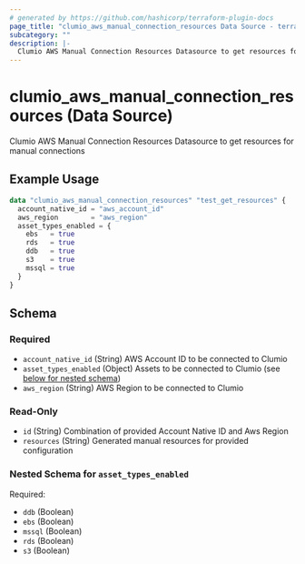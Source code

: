 ```yaml
---
# generated by https://github.com/hashicorp/terraform-plugin-docs
page_title: "clumio_aws_manual_connection_resources Data Source - terraform-provider-clumio"
subcategory: ""
description: |-
  Clumio AWS Manual Connection Resources Datasource to get resources for manual connections
---
```


# clumio_aws_manual_connection_resources (Data Source)

Clumio AWS Manual Connection Resources Datasource to get resources for manual connections

## Example Usage

```terraform
data "clumio_aws_manual_connection_resources" "test_get_resources" {
  account_native_id = "aws_account_id"
  aws_region        = "aws_region"
  asset_types_enabled = {
    ebs   = true
    rds   = true
    ddb   = true
    s3    = true
    mssql = true
  }
}
```

<!-- schema generated by tfplugindocs -->
## Schema

### Required

- `account_native_id` (String) AWS Account ID to be connected to Clumio
- `asset_types_enabled` (Object) Assets to be connected to Clumio (see [below for nested schema](#nestedatt--asset_types_enabled))
- `aws_region` (String) AWS Region to be connected to Clumio

### Read-Only

- `id` (String) Combination of provided Account Native ID and Aws Region
- `resources` (String) Generated manual resources for provided configuration

<a id="nestedatt--asset_types_enabled"></a>
### Nested Schema for `asset_types_enabled`

Required:

- `ddb` (Boolean)
- `ebs` (Boolean)
- `mssql` (Boolean)
- `rds` (Boolean)
- `s3` (Boolean)
